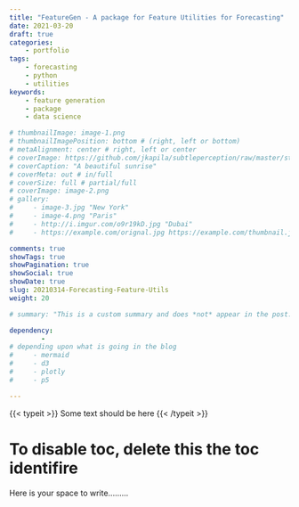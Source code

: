 ```yaml
---
title: "FeatureGen - A package for Feature Utilities for Forecasting"
date: 2021-03-20
draft: true
categories:
    - portfolio
tags:
    - forecasting
    - python
    - utilities
keywords:
    - feature generation
    - package
    - data science

# thumbnailImage: image-1.png
# thumbnailImagePosition: bottom # (right, left or bottom)
# metaAlignment: center # right, left or center
# coverImage: https://github.com/jkapila/subtleperception/raw/master/static/sitewide/blue_universe_2.jpg
# coverCaption: "A beautiful sunrise"
# coverMeta: out # in/full
# coverSize: full # partial/full
# coverImage: image-2.png
# gallery:
#     - image-3.jpg "New York"
#     - image-4.png "Paris"
#     - http://i.imgur.com/o9r19kD.jpg "Dubai"
#     - https://example.com/orignal.jpg https://example.com/thumbnail.jpg "Sidney"

comments: true
showTags: true
showPagination: true
showSocial: true
showDate: true
slug: 20210314-Forecasting-Feature-Utils
weight: 20

# summary: "This is a custom summary and does *not* appear in the post."

dependency: 
        -
# depending upon what is going in the blog
#     - mermaid
#     - d3
#     - plotly
#     - p5

---
```


{{< typeit >}}
Some text should be here
{{< /typeit >}}


<!--more-->
<!--toc--> 
# To disable toc, delete this the toc identifire    


Here is your space to write.........